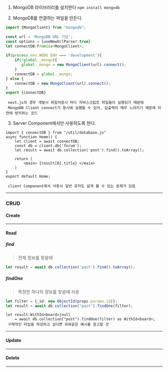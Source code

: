 1. MongoDB 라이브러리를 설치한다
	`npm install mongodb`

2. MongoDB를 연결하는 파일을 만든다.
```TypeScript
import {MongoClient} from "mongodb";  
  
const url = 'MongoDB URL 기입';  
const options = {useNewUrlParser:true}  
let connectDB:Promise<MongoClient>;  
  
if(process.env.NODE_ENV === 'development'){  
    if(!global._mongo){  
       global._mongo = new MongoClient(url).connect();  
    }  
    connectDB = global._mongo;  
} else {  
    connectDB = new MongoClient(url).connect();  
}  
export {connectDB}
```
	 next.js의 경우 개발시 파일저장시 마다 자바스크립트 파일들이 실행되기 때문에 
	 MongoDB Client connect가 동시에 실행될 수 있어, 입출력이 매우 느려지기 때문에 미연에 방지하는 코드

3. Server Component에서만 사용하도록 한다.
```TSX
import { connectDB } from "/util/database.js" 
async function Home() { 
	let client = await connectDB; 
	const db = client.db('forum'); 
	let result = await db.collection('post').find().toArray(); 
	
	return ( 
		<main> {result[0].title} </main> 
	)
}
export default Home;
```
	 client Component에서 사용시 일반 유저도 쉽게 볼 수 있는 문제가 있음
---
### CRUD
#### Create

---
#### Read
##### find
> 전체 정보를 찾을때
```TypeScript
let result = await db.collection('post').find().toArray();
```

##### findOne
> 특정한 하나의 정보를 찾을때 사용
```TypeScript
let filter = {_id: new ObjectId(props.params.id)};
let result = await db.collection("post").findOne(filter);
```
	let result:WithId<board>|null 
		= await db.collection("post").findOne(filter) as WithId<board>;
	 구체적인 타입을 작성하고 싶다면 위와같은 예시를 참고할 것
---
#### Update

---
#### Delete

---
